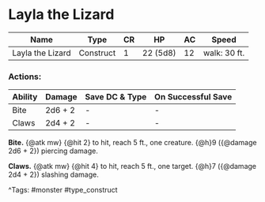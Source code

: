 # Layla the Lizard

| Name | Type | CR | HP | AC | Speed |
|------|------|----|----|----|-------|
| Layla the Lizard | Construct | 1 | 22 (5d8) | 12 | walk: 30 ft. |

### Actions:

| Ability | Damage | Save DC & Type | On Successful Save |
|---------|--------|----------------|--------------------|
| Bite | 2d6 + 2 | - | - |
| Claws | 2d4 + 2 | - | - |


**Bite.** {@atk mw} {@hit 2} to hit, reach 5 ft., one creature. {@h}9 ({@damage 2d6 + 2}) piercing damage.

**Claws.** {@atk mw} {@hit 4} to hit, reach 5 ft., one target. {@h}7 ({@damage 2d4 + 2}) slashing damage.

^Tags: #monster #type_construct